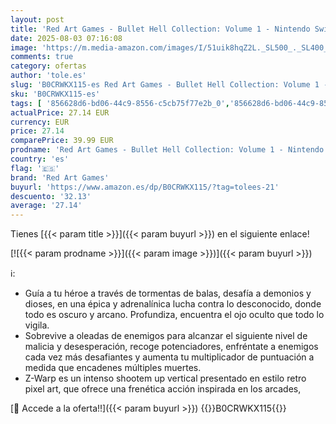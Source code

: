```yaml
---
layout: post
title: 'Red Art Games - Bullet Hell Collection: Volume 1 - Nintendo Switch'
date: 2025-08-03 07:16:08
image: 'https://m.media-amazon.com/images/I/51uik8hqZ2L._SL500_._SL400_.jpg'
comments: true
category: ofertas
author: 'tole.es'
slug: 'B0CRWKX115-es Red Art Games - Bullet Hell Collection: Volume 1 -...'
sku: 'B0CRWKX115-es'
tags: [ '856628d6-bd06-44c9-8556-c5cb75f77e2b_0','856628d6-bd06-44c9-8556-c5cb75f77e2b_2201','856628d6-bd06-44c9-8556-c5cb75f77e2b_3601','856628d6-bd06-44c9-8556-c5cb75f77e2b_401','856628d6-bd06-44c9-8556-c5cb75f77e2b_9501','Arborist Merchandising Root','Hardware y juegos para Nintendo Switch','Juegos para Nintendo Switch','Outlet Videojuegos','Preventa de Videojuegos','Self Service','Special Features Stores','Tienda de consolas y videojuegos infantiles','Videojuegos','Videojuegos más esperados','nintendo','red art games','🇪🇸', ]
actualPrice: 27.14 EUR
currency: EUR
price: 27.14
comparePrice: 39.99 EUR
prodname: 'Red Art Games - Bullet Hell Collection: Volume 1 - Nintendo Switch'
country: 'es'
flag: '🇪🇸'
brand: 'Red Art Games'
buyurl: 'https://www.amazon.es/dp/B0CRWKX115/?tag=tolees-21'
descuento: '32.13'
average: '27.14'
---
```


Tienes [{{< param title >}}]({{< param buyurl >}}) en el siguiente enlace!

[![{{< param prodname >}}]({{< param image >}})]({{< param buyurl >}})

ℹ️:

- Guía a tu héroe a través de tormentas de balas, desafía a demonios y dioses, en una épica y adrenalínica lucha contra lo desconocido, donde todo es oscuro y arcano. Profundiza, encuentra el ojo oculto que todo lo vigila.
- Sobrevive a oleadas de enemigos para alcanzar el siguiente nivel de malicia y desesperación, recoge potenciadores, enfréntate a enemigos cada vez más desafiantes y aumenta tu multiplicador de puntuación a medida que encadenes múltiples muertes.
- Z-Warp es un intenso shootem up vertical presentado en estilo retro pixel art, que ofrece una frenética acción inspirada en los arcades,

[🛒 Accede a la oferta!!]({{< param buyurl >}})
{{<world>}}B0CRWKX115{{</world>}}
